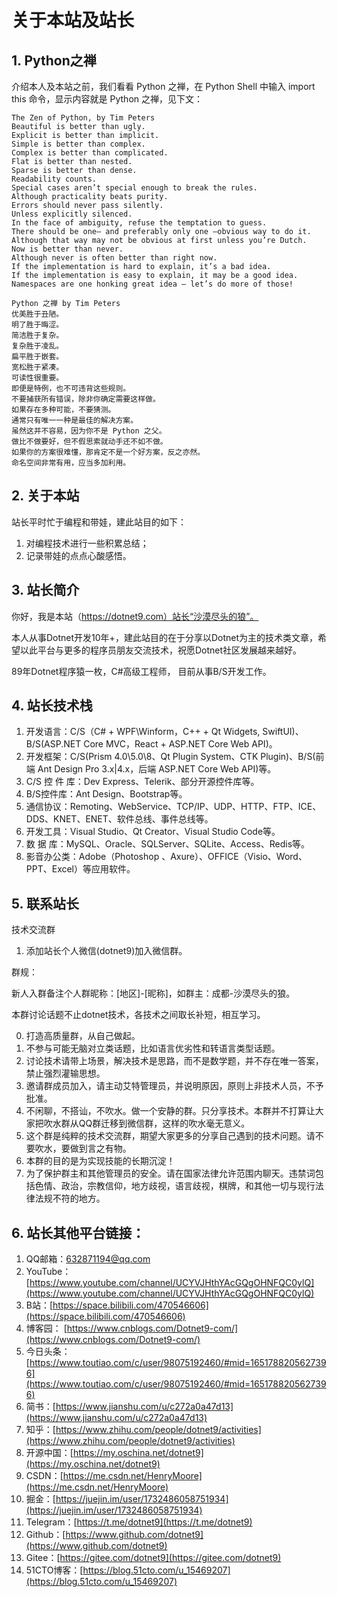 # 关于本站及站长

## 1. Python之禅

介绍本人及本站之前，我们看看 Python 之禅，在 Python Shell 中输入 import this 命令，显示内容就是 Python 之禅，见下文：

```
The Zen of Python, by Tim Peters
Beautiful is better than ugly.
Explicit is better than implicit.
Simple is better than complex.
Complex is better than complicated.
Flat is better than nested.
Sparse is better than dense.
Readability counts.
Special cases aren’t special enough to break the rules.
Although practicality beats purity.
Errors should never pass silently.
Unless explicitly silenced.
In the face of ambiguity, refuse the temptation to guess.
There should be one– and preferably only one –obvious way to do it.
Although that way may not be obvious at first unless you’re Dutch.
Now is better than never.
Although never is often better than right now.
If the implementation is hard to explain, it’s a bad idea.
If the implementation is easy to explain, it may be a good idea.
Namespaces are one honking great idea — let’s do more of those!
```

```
Python 之禅 by Tim Peters
优美胜于丑陋。
明了胜于晦涩。
简洁胜于复杂。
复杂胜于凌乱。
扁平胜于嵌套。
宽松胜于紧凑。
可读性很重要。
即便是特例，也不可违背这些规则。
不要捕获所有错误，除非你确定需要这样做。
如果存在多种可能，不要猜测。
通常只有唯一一种是最佳的解决方案。
虽然这并不容易，因为你不是 Python 之父。
做比不做要好，但不假思索就动手还不如不做。
如果你的方案很难懂，那肯定不是一个好方案，反之亦然。
命名空间非常有用，应当多加利用。
```

## 2. 关于本站

站长平时忙于编程和带娃，建此站目的如下：

1. 对编程技术进行一些积累总结；
2. 记录带娃的点点心酸感悟。

## 3. 站长简介

你好，我是本站（https://dotnet9.com）站长“沙漠尽头的狼”。

本人从事Dotnet开发10年+，建此站目的在于分享以Dotnet为主的技术类文章，希望以此平台与更多的程序员朋友交流技术，祝愿Dotnet社区发展越来越好。 

89年Dotnet程序猿一枚，C#高级工程师， 目前从事B/S开发工作。

## 4. 站长技术栈

1. 开发语言：C/S（C# + WPF\Winform，C++ + Qt Widgets, SwiftUI)、B/S(ASP.NET Core MVC，React + ASP.NET Core Web API)。
2. 开发框架：C/S(Prism 4.0\5.0\8、Qt Plugin System、CTK Plugin)、B/S(前端 Ant Design Pro 3.x|4.x，后端 ASP.NET Core Web API)等。
3. C/S 控 件 库：Dev Express、Telerik、部分开源控件库等。
4. B/S控件库：Ant Design、Bootstrap等。
5. 通信协议：Remoting、WebService、TCP/IP、UDP、HTTP、FTP、ICE、DDS、KNET、ENET、软件总线、事件总线等。
6. 开发工具：Visual Studio、Qt Creator、Visual Studio Code等。
7. 数 据 库：MySQL、Oracle、SQLServer、SQLite、Access、Redis等。
8. 影音办公类：Adobe（Photoshop 、Axure）、OFFICE（Visio、Word、PPT、Excel）等应用软件。

## 5. 联系站长

技术交流群

1. 添加站长个人微信(dotnet9)加入微信群。

群规：

新人入群备注个人群昵称：[地区]-[昵称]，如群主：成都-沙漠尽头的狼。

本群讨论话题不止dotnet技术，各技术之间取长补短，相互学习。

0. 打造高质量群，从自己做起。
1. 不参与可能无脑对立类话题，比如语言优劣性和转语言类型话题。
2. 讨论技术请带上场景，解决技术是思路，而不是数学题，并不存在唯一答案，禁止强烈灌输思想。
3. 邀请群成员加入，请主动艾特管理员，并说明原因，原则上非技术人员，不予批准。
4. 不闲聊，不搭讪，不吹水。做一个安静的群。只分享技术。本群并不打算让大家把吹水群从QQ群迁移到微信群，这样的吹水毫无意义。
5. 这个群是纯粹的技术交流群，期望大家更多的分享自己遇到的技术问题。请不要吹水，要做到言之有物。 
6. 本群的目的是为实现技能的长期沉淀！
7. 为了保护群主和其他管理员的安全。请在国家法律允许范围内聊天。违禁词包括色情、政治，宗教信仰，地方歧视，语言歧视，棋牌，和其他一切与现行法律法规不符的地方。

## 6. 站长其他平台链接：

1. QQ邮箱：[632871194@qq.com](https://mail.qq.com/cgi-bin/qm_share?t=qm_mailme&email=632871194@qq.com)
2. YouTube：[https://www.youtube.com/channel/UCYVJHthYAcGQgOHNFQC0ylQ](https://www.youtube.com/channel/UCYVJHthYAcGQgOHNFQC0ylQ)
3. B站：[https://space.bilibili.com/470546606](https://space.bilibili.com/470546606)
4. 博客园： [https://www.cnblogs.com/Dotnet9-com/](https://www.cnblogs.com/Dotnet9-com/)
5. 今日头条： [https://www.toutiao.com/c/user/98075192460/#mid=1651788205627396](https://www.toutiao.com/c/user/98075192460/#mid=1651788205627396)
6. 简书：[https://www.jianshu.com/u/c272a0a47d13](https://www.jianshu.com/u/c272a0a47d13)
7. 知乎：[https://www.zhihu.com/people/dotnet9/activities](https://www.zhihu.com/people/dotnet9/activities)
8. 开源中国：[https://my.oschina.net/dotnet9](https://my.oschina.net/dotnet9)
9. CSDN：[https://me.csdn.net/HenryMoore](https://me.csdn.net/HenryMoore)
10. 掘金：[https://juejin.im/user/1732486058751934](https://juejin.im/user/1732486058751934)
11. Telegram：[https://t.me/dotnet9](https://t.me/dotnet9)
12. Github：[https://www.github.com/dotnet9](https://www.github.com/dotnet9)
13. Gitee：[https://gitee.com/dotnet9](https://gitee.com/dotnet9)
14. 51CTO博客：[https://blog.51cto.com/u_15469207](https://blog.51cto.com/u_15469207)